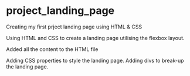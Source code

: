 # project_landing_page
Creating my first prject landing page using HTML &amp; CSS

Using HTML and CSS to create a landing page utilising the flexbox layout.

Added all the content to the HTML file

Adding CSS properties to style the landing page. Adding divs to break-up the landing page.